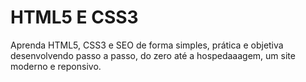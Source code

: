 #  HTML5 E CSS3
Aprenda HTML5, CSS3 e SEO de forma simples, prática e objetiva desenvolvendo passo a passo, do zero até a hospedaaagem, um site moderno e reponsivo.
